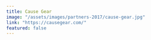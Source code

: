 ```yaml
---
title: Cause Gear
image: "/assets/images/partners-2017/cause-gear.jpg"
link: "https://causegear.com/"
featured: false
---
```

